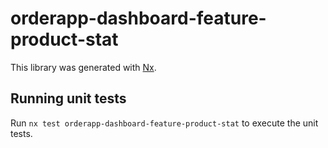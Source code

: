 # orderapp-dashboard-feature-product-stat

This library was generated with [Nx](https://nx.dev).

## Running unit tests

Run `nx test orderapp-dashboard-feature-product-stat` to execute the unit tests.
